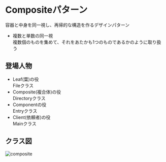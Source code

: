 # Compositeパターン
容器と中身を同一視し、再帰的な構造を作るデザインパターン

- 複数と単数の同一視  
複数個のものを集めて、それをあたかも1つのものであるかのように取り扱う

## 登場人物
- Leaf(葉)の役  
Fileクラス
- Composite(複合体)の役  
Directoryクラス
- Componentの役  
Entryクラス
- Client(依頼者)の役  
Mainクラス

## クラス図
![composite](https://user-images.githubusercontent.com/11749585/34570218-6d928064-f1ae-11e7-97a1-d73ac0997576.jpg)
